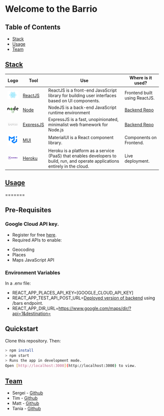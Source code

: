 # Welcome to the Barrio
## Table of Contents

- [Stack](#stack)
- [Usage](#usage)
- [Team](#team)

## [Stack](https://github.com/s-palmer/barrio-frontend#stack)

| Logo | Tool | Use | Where is it used? |
| ---------------------------------------------------------------- | ---------------------------------------------------- | ------------------------------------------ | ---------------------------------------------------------------- |
| <img src="public/images/react.png" height="auto" width="50"> | [ReactJS](https://reactjs.org/) | ReactJS is a front-end JavaScript library for building user interfaces based on UI components. | Frontend built using ReactJS. |
| <img src="public/images/node.png" height="auto" width="50">  | [Node](https://nodejs.org/en/) | NodeJS is a back-end JavaScript runtime environment | [Backend Repo](https://github.com/Matt-Warnock/barrio-backend) |
| <img src="public/images/express.png" height="auto" width="50"> | [ExpressJS](https://expressjs.com/) | ExpressJS is a fast, unopinionated, minimalist web framework for Node.js | [Backend Repo](https://github.com/Matt-Warnock/barrio-backend) |
| <img src="public/images/material.png" height="auto" width="50"> | [MUI](https://mui.com/) | MaterialUI is a React component library. | Components on Frontend. |
| <img src="public/images/heroku.png" height="auto" width="50"> | [Heroku](https://getbootstrap.com/) | Heroku is a platform as a service (PaaS) that enables developers to build, run, and operate applications entirely in the cloud. | Live deployment.

## [Usage](https://github.com/s-palmer/barrio-frontend#usage)
=======

## Pre-Requisites

### Google Cloud API key.
- Register for free [here](https://cloud.google.com/).
- Required APIs to enable:
* Geocoding
* Places
* Maps JavaScript API

### Environment Variables

In a .env file:

- REACT_APP_PLACES_API_KEY=[GOOGLE_CLOUD_API_KEY]
- REACT_APP_TEST_API_POST_URL=[Deployed version of backend](https://github.com/Matt-Warnock/barrio-backend) using /bars endpoint.
- REACT_APP_DIR_URL=https://www.google.com/maps/dir/?api=1&destination=

## Quickstart

Clone this repository. Then:

```bash
> npm install
> npm start
> Runs the app in development mode.
Open [http://localhost:3000](http://localhost:3000) to view.
```

## [Team](https://github.com/s-palmer/barrio-frontend#team)

* Sergei - [Github](https://github.com/s-palmer)
* Tim - [Github](https://github.com/TTurvey)
* Matt - [Github](https://github.com/Matt-Warnock)
* Tania - [Github](https://github.com/Pinkish-Warrior)